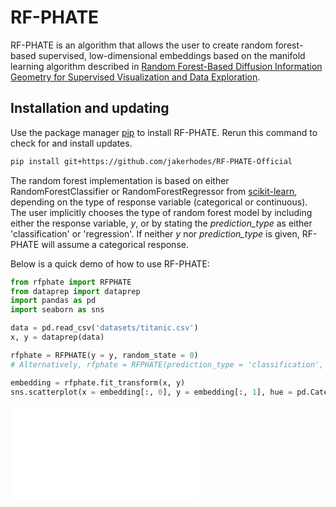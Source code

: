 # RF-PHATE

RF-PHATE is an algorithm that allows the user to create random forest-based supervised, low-dimensional embeddings based on the 
manifold learning algorithm described in 
[Random Forest-Based Diffusion Information Geometry for Supervised Visualization and Data Exploration](https://ieeexplore.ieee.org/document/9513749).

## Installation and updating
Use the package manager [pip](https://pip.pypa.io/en/stable/) to install RF-PHATE.
Rerun this command to check for and install  updates.
```bash
pip install git+https://github.com/jakerhodes/RF-PHATE-Official
```

The random forest implementation is based on either RandomForestClassifier or RandomForestRegressor from [scikit-learn](https://scikit-learn.org/stable/), depending on the type of response variable (categorical or continuous). The user implicitly chooses the type of random forest model by including either the response variable, $y$, or by stating the *prediction_type* as either 'classification' or 'regression'. If neither $y$ nor *prediction_type* is given, RF-PHATE will assume a categorical response.

Below is a quick demo of how to use RF-PHATE:

```python
from rfphate import RFPHATE
from dataprep import dataprep
import pandas as pd
import seaborn as sns

data = pd.read_csv('datasets/titanic.csv')
x, y = dataprep(data)

rfphate = RFPHATE(y = y, random_state = 0)
# Alternatively, rfphate = RFPHATE(prediction_type = 'classification', random_state = 0)

embedding = rfphate.fit_transform(x, y)
sns.scatterplot(x = embedding[:, 0], y = embedding[:, 1], hue = pd.Categorical(data.iloc[:, 0]))

```
![](figures/titanic.pdf)
